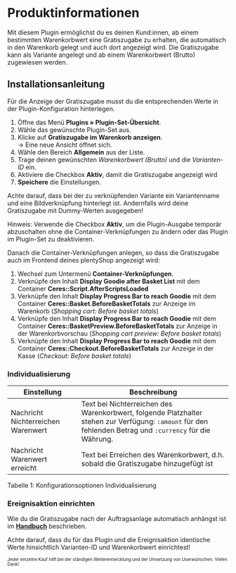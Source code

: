 # Produktinformationen

Mit diesem Plugin ermöglichst du es deinen Kund:innen, ab einem bestimmten Warenkorbwert eine Gratiszugabe zu erhalten, die automatisch in den Warenkorb gelegt und auch dort angezeigt wird. Die Gratiszugabe kann als Variante angelegt und ab einem Warenkorbwert (Brutto) zugewiesen werden.

## Installationsanleitung

Für die Anzeige der Gratiszugabe musst du die entsprechenden Werte in der Plugin-Konfiguration hinterlegen.

1. Öffne das Menü **Plugins » Plugin-Set-Übersicht**.
2. Wähle das gewünschte Plugin-Set aus.
3. Klicke auf **Gratiszugabe im Warenkorb anzeigen**.<br>→ Eine neue Ansicht öffnet sich.
4. Wähle den Bereich **Allgemein** aus der Liste.
5. Trage deinen gewünschten _Warenkorbwert (Brutto)_ und die _Varianten-ID_ ein.
6. Aktiviere die Checkbox **Aktiv**, damit die Gratiszugabe angezeigt wird
7. **Speichere** die Einstellungen.

<div class="alert alert-info" role="alert">
    Achte darauf, dass bei der zu verknüpfenden Variante ein Variantenname und eine Bildverknüpfung hinterlegt ist.
    Andernfalls wird deine Gratiszugabe mit Dummy-Werten ausgegeben!
</div>

Hinweis: Verwende die Checkbox **Aktiv**, um die Plugin-Ausgabe temporär abzuschalten ohne die Container-Verknüpfungen zu ändern oder das Plugin im Plugin-Set zu deaktivieren.

Danach die Container-Verknüpfungen anlegen, so dass die Gratiszugabe auch im Frontend deines plentyShop angezeigt wird:

1. Wechsel zum Untermenü **Container-Verknüpfungen**.
2. Verknüpfe den Inhalt **Display Goodie after Basket List** mit dem Container **Ceres::Script.AfterScriptsLoaded**
3. Verknüpfe den Inhalt **Display Progress Bar to reach Goodie** mit dem Container **Ceres::Basket.BeforeBasketTotals** zur Anzeige im Warenkorb (_Shopping cart: Before basket totals_)
4. Verknüpfe den Inhalt **Display Progress Bar to reach Goodie** mit dem Container **Ceres::BasketPreview.BeforeBasketTotals** zur Anzeige in der Warenkorbvorschau (_Shopping cart preview: Before basket totals_)
5. Verknüpfe den Inhalt **Display Progress Bar to reach Goodie** mit dem Container **Ceres::Checkout.BeforeBasketTotals** zur Anzeige in der Kasse (_Checkout: Before basket totals_)

### Individualisierung

| Einstellung                        | Beschreibung |
|------------------------------------|---------------|
| Nachricht Nichterreichen Warenwert | Text bei Nichterreichen des Warenkorbwert, folgende Platzhalter stehen zur Verfügung: `:amount` für den fehlenden Betrag und `:currency` für die Währung. |
| Nachricht Warenwert erreicht       | Text bei Erreichen des Warenkorbwert, d.h. sobald die Gratiszugabe hinzugefügt ist |

Tabelle 1: Konfigurationsoptionen Individualisierung

### Ereignisaktion einrichten

Wie du die Gratiszugabe nach der Auftragsanlage automatisch anhängst ist im **[Handbuch](https://knowledge.plentymarkets.com/de-de/manual/main/artikel/gratiszugaben.html)** beschrieben.

<div class="alert alert-warning" role="alert">
    Achte darauf, dass du für das Plugin und die Ereignisaktion identische Werte hinsichtlich Varianten-ID und Warenkorbwert einrichtest!
</div>


<sub><sup>Jeder einzelne Kauf hilft bei der ständigen Weiterentwicklung und der Umsetzung von Userwünschen. Vielen Dank!</sup></sub>
